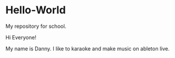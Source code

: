 # Hello-World
My repository for school.

Hi Everyone!

My name is Danny. I like to karaoke and make music on ableton live.
